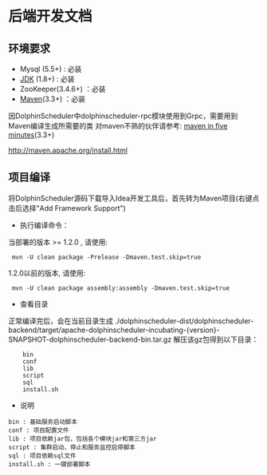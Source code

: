 # 后端开发文档

## 环境要求

 * Mysql (5.5+) :  必装
 * [JDK](https://www.oracle.com/technetwork/java/javase/downloads/index.html) (1.8+) :  必装
 * ZooKeeper(3.4.6+) ：必装 
 * [Maven](http://maven.apache.org/download.cgi)(3.3+) ：必装 

因DolphinScheduler中dolphinscheduler-rpc模块使用到Grpc，需要用到Maven编译生成所需要的类
对maven不熟的伙伴请参考: [maven in five minutes](http://maven.apache.org/guides/getting-started/maven-in-five-minutes.html)(3.3+)

http://maven.apache.org/install.html

## 项目编译
将DolphinScheduler源码下载导入Idea开发工具后，首先转为Maven项目(右键点击后选择"Add Framework Support")

* 执行编译命令：

当部署的版本 >= 1.2.0 , 请使用:
```
 mvn -U clean package -Prelease -Dmaven.test.skip=true
```

1.2.0以前的版本, 请使用:
```
 mvn -U clean package assembly:assembly -Dmaven.test.skip=true
```

* 查看目录

正常编译完后，会在当前目录生成 ./dolphinscheduler-dist/dolphinscheduler-backend/target/apache-dolphinscheduler-incubating-{version}-SNAPSHOT-dolphinscheduler-backend-bin.tar.gz
解压该gz包得到以下目录：

```
    bin
    conf
    lib
    script
    sql
    install.sh
```

- 说明

```
bin : 基础服务启动脚本
conf : 项目配置文件
lib : 项目依赖jar包，包括各个模块jar和第三方jar
script : 集群启动、停止和服务监控启停脚本
sql : 项目依赖sql文件
install.sh : 一键部署脚本
```

   
